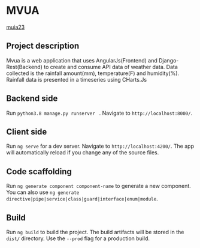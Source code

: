 # MVUA

[muia23](https://github.com/Muia23)

## Project description
Mvua is a web application that uses AngularJs(Frontend) and Django-Rest(Backend) to create and consume API data of  weather data. Data collected is the rainfall amount(mm), temperature(F) and humidity(%). Rainfall data is presented in a timeseries using CHarts.Js

## Backend side 

Run `python3.8 manage.py runserver ` . Navigate to `http://localhost:8000/`. 

## Client side 

Run `ng serve` for a dev server. Navigate to `http://localhost:4200/`. The app will automatically reload if you change any of the source files.

## Code scaffolding

Run `ng generate component component-name` to generate a new component. You can also use `ng generate directive|pipe|service|class|guard|interface|enum|module`.

## Build

Run `ng build` to build the project. The build artifacts will be stored in the `dist/` directory. Use the `--prod` flag for a production build.